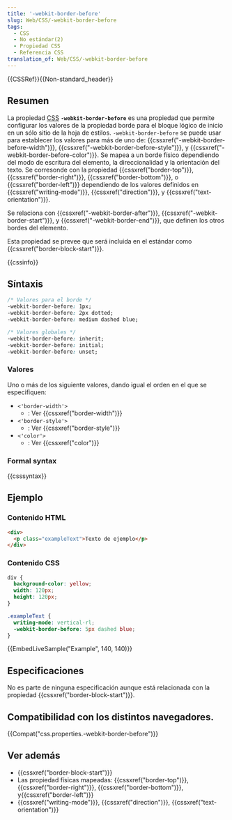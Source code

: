 ```yaml
---
title: '-webkit-border-before'
slug: Web/CSS/-webkit-border-before
tags:
  - CSS
  - No estándar(2)
  - Propiedad CSS
  - Referencia CSS
translation_of: Web/CSS/-webkit-border-before
---
```


{{CSSRef}}{{Non-standard_header}}

## Resumen

La propiedad [CSS](/es/docs/Web/CSS) **`-webkit-border-before`** es una propiedad que permite configurar los valores de la propiedad borde para el bloque lógico de inicio en un sólo sitio de la hoja de estilos. `-webkit-border-before` se puede usar para establecer los valores para más de uno de: {{cssxref("-webkit-border-before-width")}}, {{cssxref("-webkit-border-before-style")}}, y {{cssxref("-webkit-border-before-color")}}. Se mapea a un borde físico dependiendo del modo de escritura del elemento, la direccionalidad y la orientación del texto. Se corresonde con la propiedad {{cssxref("border-top")}}, {{cssxref("border-right")}}, {{cssxref("border-bottom")}}, o {{cssxref("border-left")}} dependiendo de los valores definidos en {{cssxref("writing-mode")}}, {{cssxref("direction")}}, y {{cssxref("text-orientation")}}.

Se relaciona con {{cssxref("-webkit-border-after")}}, {{cssxref("-webkit-border-start")}}, y {{cssxref("-webkit-border-end")}}, que definen los otros bordes del elemento.

Esta propiedad se prevee que será incluida en el estándar como {{cssxref("border-block-start")}}.

{{cssinfo}}

## Síntaxis

```css
/* Valores para el borde */
-webkit-border-before: 1px;
-webkit-border-before: 2px dotted;
-webkit-border-before: medium dashed blue;

/* Valores globales */
-webkit-border-before: inherit;
-webkit-border-before: initial;
-webkit-border-before: unset;
```

### Valores

Uno o más de los siguiente valores, dando igual el orden en el que se especifiquen:

- `<'border-width'>`
  - : Ver {{cssxref("border-width")}}
- `<'border-style'>`
  - : Ver {{cssxref("border-style")}}
- `<'color'>`
  - : Ver {{cssxref("color")}}

### Formal syntax

{{csssyntax}}

## Ejemplo

### Contenido HTML

```html
<div>
  <p class="exampleText">Texto de ejemplo</p>
</div>
```

### Contenido CSS

```css
div {
  background-color: yellow;
  width: 120px;
  height: 120px;
}

.exampleText {
  writing-mode: vertical-rl;
  -webkit-border-before: 5px dashed blue;
}
```

{{EmbedLiveSample("Example", 140, 140)}}

## Especificaciones

No es parte de ninguna especificación aunque está relacionada con la propiedad {{cssxref("border-block-start")}}.

## Compatibilidad con los distintos navegadores.

{{Compat("css.properties.-webkit-border-before")}}

## Ver además

- {{cssxref("border-block-start")}}
- Las propiedad físicas mapeadas: {{cssxref("border-top")}}, {{cssxref("border-right")}}, {{cssxref("border-bottom")}}, y{{cssxref("border-left")}}
- {{cssxref("writing-mode")}}, {{cssxref("direction")}}, {{cssxref("text-orientation")}}
